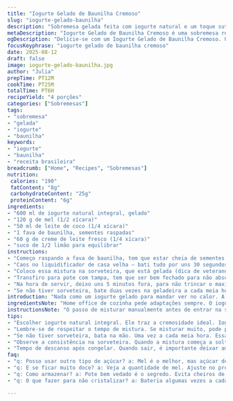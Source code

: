```yaml
---
title: "Iogurte Gelado de Baunilha Cremoso"
slug: "iogurte-gelado-baunilha"
description: "Sobremesa gelada feita com iogurte natural e um toque sutil de baunilha, combinando creme de leite para textura aveludada e mel para doce equilibrado. Turbinado na sorveteira até atingir ponto cremoso, depois firme no congelador. Uma variação da clássica receita francesa, adaptada ao paladar brasileiro, fugindo da doçura excessiva e valorizando aromas naturais."
metaDescription: "Iogurte Gelado de Baunilha Cremoso é uma sobremesa refrescante, equilibrada e deliciosa, perfeita para os dias quentes."
ogDescription: "Delicie-se com um Iogurte Gelado de Baunilha Cremoso. Uma sobremesa que combina frescor e leveza para o calor."
focusKeyphrase: "iogurte gelado de baunilha cremoso"
date: 2025-08-12
draft: false
image: iogurte-gelado-baunilha.jpg
author: "Julia"
prepTime: PT12M
cookTime: PT25M
totalTime: PT6H
recipeYield: "4 porções"
categories: ["Sobremesas"]
tags:
- "sobremesa"
- "gelada"
- "iogurte"
- "baunilha"
keywords:
- "iogurte"
- "baunilha"
- "receita brasileira"
breadcrumb: ["Home", "Recipes", "Sobremesas"]
nutrition: 
 calories: "190"
 fatContent: "8g"
 carbohydrateContent: "25g"
 proteinContent: "6g"
ingredients:
- "600 ml de iogurte natural integral, gelado"
- "120 g de mel (1/2 xícara)"
- "50 ml de leite de coco (1/4 xícara)"
- "1 fava de baunilha, sementes raspadas"
- "60 g de creme de leite fresco (1/4 xícara)"
- "suco de 1/2 limão para equilibrar"
instructions:
- "Começo raspando a fava de baunilha, tem que estar cheia de sementes pretinhas — é o ouro da receita. Misturo o iogurte, o mel, o leite de coco e o creme de leite num bowl grande, uso o garfo para incorporar e sentir a textura. O limão entra junto para dar uma leve acidez, evita que fique só doce e ajuda a preservar o sabor."
- "Caos no liquidificador de casa velha — bati tudo por uns 30 segundos só até homogenizar, não quero virar leite. Dá para sentir o cheiro de baunilha tomando conta da cozinha, aí já sabe que vai por um caminho bom."
- "Coloco essa mistura na sorveteira, que está gelada (dica de veterano: sorveteira quente vira bagunça). Deixo mexer por uns 25 minutos ou até a textura ficar firme, tipo mousse denso se mexer com colher."
- "Transfiro para pote com tampa, tem que ser bem fechado para não absorver cheiro da geladeira. Congela mínimo 5 horas, mas seis é quando ganha consistência mais firme, quase um gelato, sem ficar duro demais."
- "Na hora de servir, deixo uns 5 minutos fora, para não trincar o maxilar. Se ficar muito duro pode atenuar com colher quente. Serve puro ou com frutas frescas — goiaba, manga, maracujá. Sempre descobri que o contraste ácido funciona para segurar o doce natural do mel e o cremoso do iogurte."
- "Se não tiver sorveteira, bate duas vezes na geladeira a cada meia hora, até ficar firme, mas o resultado perde aquela leveza que só o giro consegue."
introduction: "Nada como um iogurte gelado para mandar ver no calor. A receita aqui combina o frescor do iogurte natural com o luxo do creme de leite e o toque adocicado mas sofisticado do mel — fugindo do açúcar refinado que costuma deixar azedo no fundo da língua. A baunilha, na forma de fava, entrega aroma intenso, quase hipnótico. A acidez do limão equilibra e reforça o sabor, do jeito que aprendi depois de algumas tentativas frustradas usando só dulçor. O resultado é um doce gelado, com textura cremosa e aquela sensação boa na boca, que não é nem sorvete, nem iogurte comum. Pra mim, o amplo segredo é respeitar a textura entre a mistura ter incorporado bem e a hora certa de parar a sorveteira — ouvir o motor e notar o som da mistura mudando, menos líquido, quase sólido, é experiência que você adquire com tempo e paciência. Depois é só guardar, deixar firmar, sabendo que no fundo está um creme que valoriza os ingredientes e a memória da cozinha tradicional brasileira."
ingredientsNote: "Home office de cozinha pede adaptações sempre. O iogurte natural integral traz a cremosidade indispensável, evita o gosto muito azedo do desnatado, e segura melhor o congelamento. Troquei açúcar por mel no ponto certo para evitar aquela doçura agressiva; mel de florada leve, como laranjeira ou eucalipto, funciona melhor. Uso leite de coco para dar uma untuosidade sutil, mas se precisar, creme de leite fresco em maior quantia funciona como substituto — só cuidado para não exagerar e pesar no sabor. A fava de baunilha é essencial, extrato artificial fica apagado na receita gelada. Limão é segredo valioso, não para azedar mas para equilibrar doçura e deixar o sabor vivo — já usei toque de lima e até de maracujá, dá certo, experimenta. Se estiver sem sorveteira, separe um tempo a mais e mexa com frequência para não cristalizar. Atenção na conservação, pote bem fechado evita cheiros indesejados. Resumindo, flexível, sem complicação, mas precisa se ligar nos detalhes para ficar redondo."
instructionsNote: "O passo de misturar manualmente antes de entrar na sorveteira é vital — garante que os ingredientes se fundam, evitando pedaços ou grumos que atrapalham textura. Não bata demais; o volume final depende do ar incorporado, e overspeed vira líquido chato. Durante processo na sorveteira, observe a mudança de som do motor, passa de cheio para quase suspenso, sinal clássico que a mistura engrossa. Respeite o tempo, não deixe passar do ponto para não virar sorvete duro de loja, perde maciez. Depois do gelo, dar tempo para firmar na geladeira é indispensável, dar sabor, ajustar consistência. Na hora de servir, calor da mão quente ajuda a soltar porções sem forçar o sorvete que derrete rápido. Se a receita parecer muito doce na primeira impressão, limão entrou de menos — pode corrigir na próxima fornada. Pequenos ajustes, pessoalidade, e aprendi que isso faz toda diferença. Generosidade na baunilha — não custa usar fava inteira com casca para infundir ainda mais aroma na mistura antes de bater. Quem foge do mel pode tentar açúcar de coco, o sabor vai pra outra dimensão."
tips:
- "Escolher iogurte natural integral. Ele traz a cremosidade ideal. Iogurte desnatado deixa o sabor azedo. Use mel leve, como laranjeira. O resultado é perfeitamente equilibrado."
- "Lembre-se de respeitar o tempo de mistura. Se misturar muito, pode perder a textura. A mistura deve ser homogênea e sem grumos. A fava de baunilha faz toda a diferença. Aroma potente é essencial."
- "Se não tiver sorveteira, bata na mão. Uma vez a cada meia hora. Essa técnica ajuda a incorporar ar, mas pode ser mais trabalhoso. Fique de olho para evitar cristais. Textura é tudo."
- "Observe a consistência na sorveteira. Quando a mistura começa a soltar um som diferente, é hora de parar. Não deixe passar do ponto, senão endurece. Gelar corretamente é fundamental."
- "Tempo de descanso após congelar. Quando sair, é importante deixar amolecer um pouco. Isso evita o congelamento excessivo. Colher quente ajuda a servir, fica mais fácil."
faq:
- "q: Posso usar outro tipo de açúcar? a: Mel é o melhor, mas açúcar de coco pode funcionar. O gosto muda muito. Execute com cautela."
- "q: E se ficar muito doce? a: Veja a quantidade de mel. Ajuste no próximo. Limão é importante. Pode equilibrar bem. Não deixe de lado."
- "q: Como armazenar? a: Pote bem vedado é o segredo. Evita cheiros de outros alimentos. Se sobrar, resfrie bem. Use papel filme por cima se necessário."
- "q: O que fazer para não cristalizar? a: Bateria algumas vezes a cada 30 minutos ajuda. Sorveteira é o ideal, mas atenção na mistura é crucial. Senão se torna massudo."

---
```

